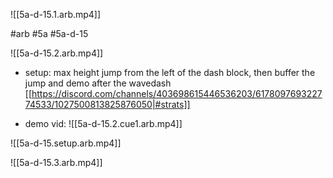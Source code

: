 

![[5a-d-15.1.arb.mp4]]

#arb #5a #5a-d-15



![[5a-d-15.2.arb.mp4]]

* setup: max height jump from the left of the dash block, then buffer the jump and demo after the wavedash [[https://discord.com/channels/403698615446536203/617809769322774533/1027500813825876050|#strats]]

* demo vid: ![[5a-d-15.2.cue1.arb.mp4]]


![[5a-d-15.setup.arb.mp4]]



![[5a-d-15.3.arb.mp4]]
